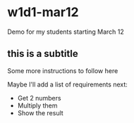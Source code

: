 # w1d1-mar12
Demo for my students starting March 12

## this is a subtitle
Some more instructions to follow here

Maybe I'll add a list of requirements next:
- Get 2 numbers
- Multiply them
- Show the result


